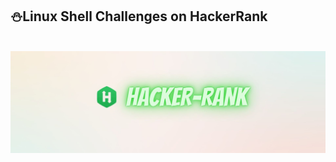 ## ⛄Linux Shell Challenges on HackerRank 

<p align="center">  
	<br>
	<a href="https://www.hackerrank.com/sh_R_ee">
        <img src="/Image/HackerRank.jpg"> 
    	</a>
	<br>
	<br>
</p>